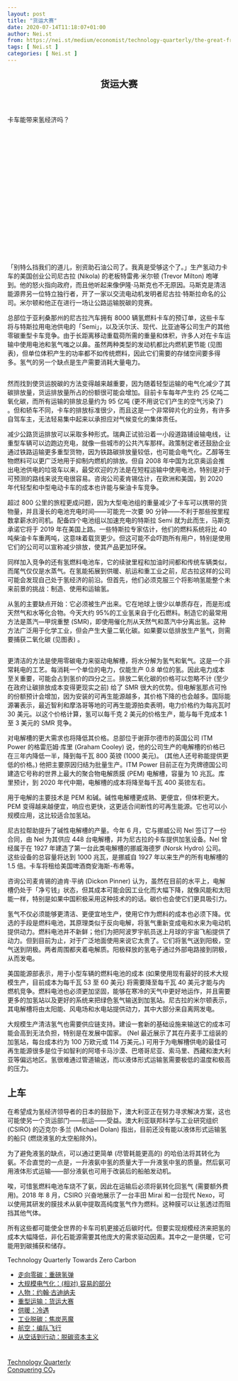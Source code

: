 ```yaml
---
layout: post
title: "货运大赛"
date: 2020-07-14T11:18:07+01:00
author: Nei.st
from: https://nei.st/medium/economist/technology-quarterly/the-great-freight-race
tags: [ Nei.st ]
categories: [ Nei.st ]
---
```


<article class="post-4646 post type-post status-publish format-standard hentry category-technology-quarterly tag-conquering-co" id="post-4646">
 <header class="page-header medium Archives">
  <div class="page-header__image">
  </div>
  <div class="page-header__content">
   <h1 class="page-title text-align-center">
    货运大赛
   </h1>
  </div>
 </header>
 <div class="entry-content aesop-entry-content" id="post-4646-content">
  <link as="font" crossorigin="anonymous" href="//cdn.jsdelivr.net/gh/0nd1jyU39XQ/_/glyph/font-face/0uIzqoZjSuJfvSBnvgXTcApMtcVhMcpr.woff" rel="preload" type="font/woff"/>
  <link as="font" crossorigin="anonymous" href="//cdn.jsdelivr.net/gh/0nd1jyU39XQ/_/glyph/font-face/1sTnSLZWDKucPX6SAk.woff" rel="preload" type="font/woff"/>
  <p class="blog-post__description">
   卡车能带来氢经济吗？
  </p>
  <span id="more-4646">
  </span>
  <div class="navigation__primary-inner">
   <a class="economist__link-logo" href="//nei.st/medium/economist">
   </a>
  </div>
  <div class="container img component-image">
   <div class="aspectRatioPlaceholder" style="padding-bottom:56.25%;height: 0;">
    <div class="progressiveMedia" data-height="720" data-width="1280">
     <img alt="" class="progressiveMedia-image" data-src="https://cdn.jsdelivr.net/gh/0nd1jyU39XQ/_/img/1/e52bf525ly1g6r7k4i42vj20zk0k0tdz.jpg" src="https://cdn.jsdelivr.net/gh/0nd1jyU39XQ/_/img/1/e52bf525ly1g6r7k4i42vj20zk0k0tdz.jpg"/>
    </div>
   </div>
  </div>
  <p>
   「别特么挡我们的道儿，别资助石油公司了。我真是受够这个了。」生产氢动力卡车的美国创业公司尼古拉 (Nikola) 的老板特雷弗·米尔顿 (Trevor Milton) 咆哮到。他的怒火指向政府，而且他听起来像伊隆·马斯克也不无原因。马斯克是清洁能源界另一位特立独行者，开了一家以交流电动机发明者尼古拉·特斯拉命名的公司。米尔顿和他正在进行一场让公路运输脱碳的竞赛。
  </p>
  <p>
   总部位于亚利桑那州的尼古拉汽车拥有 8000 辆氢燃料卡车的预订单，这些卡车将与特斯拉用电池供电的「Semi」，以及沃尔沃、现代、比亚迪等公司生产的其他零碳重型卡车竞争。由于长距离移动重载荷所需的重量和体积，许多人对在卡车运输中使用电池和氢气嗤之以鼻。虽然两种类型的发动机都比内燃机更节能 (见图表)，但单位体积产生的功率都不如传统燃料，因此它们需要的存储空间要多得多。氢气的另一个缺点是生产需要消耗大量电力。
  </p>
  <div class="container img">
   <figure class="image-rightalign">
    <div class="aspectRatioPlaceholder">
     <div class="progressiveMedia" data-height="670" data-width="608">
      <img alt="" class="progressiveMedia-image lazyload" data-src="https://cdn.jsdelivr.net/gh/0nd1jyU39XQ/_/img/1/e52bf525ly1g6r7r6676ij20gw0imgml.jpg" id="zoom-default" src="https://cdn.jsdelivr.net/gh/0nd1jyU39XQ/_/img/1/e52bf525ly1g6r7r6676ij20gw0imgml.jpg"/>
     </div>
    </div>
   </figure>
  </div>
  <p>
   然而找到使货运脱碳的方法变得越来越重要，因为随着轻型运输的电气化减少了其碳排放量，货运排放量所占的份额很可能会增加。目前卡车每年产生约 25 亿吨二氧化碳，而所有运输的排放总量约为 95 亿吨 (更不用说它们产生的空气污染了) 。但和轿车不同，卡车的排放标准很少，而且这是一个非常碎片化的业务，有许多自驾车主，无法轻易集中起来以承担应对气候变化的集体责任。
  </p>
  <p>
   减少公路货运排放可以采取多种形式。瑞典正试验沿着一小段道路铺设输电线，让重型车辆可以边跑边充电，就像一些城市的公共汽车那样。政策制定者还鼓励企业通过铁路运输更多重型货物，因为铁路碳排放量较低，也可能会电气化。乙醇等生物燃料可以更广泛地用于抑制内燃机的排放。但自 2008 年中国为北京奥运会推出电池供电的垃圾车以来，最受欢迎的方法是在短程运输中使用电池，特别是对于可预测的路线来说充电很容易。咨询公司麦肯锡估计，在欧洲和美国，到 2020 年代轻型和中型电动卡车的成本也许能与柴油卡车竞争。
  </p>
  <p>
   超过 800 公里的旅程更成问题，因为大型电池组的重量减少了卡车可以携带的货物量，并且漫长的电池充电时间——可能充一次要 90 分钟——不利于那些按里程数拿薪水的司机。配备四个电池组以加速充电的特斯拉 Semi 就为此而生，马斯克承诺它将于 2019 年在美国上路。一些特斯拉专家估计，他们的燃料系统将比 40 吨柴油卡车重两吨，这意味着载货更少。但这可能不会吓跑所有用户，特别是使用它们的公司可以宣称减少排放，使其产品更加环保。
  </p>
  <div class="code-block code-block-1" style="margin: 8px 0; clear: both;">
   <div class="container ads_KbHEVhh8Rw">
    <div class="card card--blog post-sidebar">
     <div class="card-body">
      <div class="logo_ngcontent-kty-0">
      </div>
      <div class="iframe-blocker U6XAMK63Vh00WqvF2BacIQ">
       <div class="background-h60B">
       </div>
       <div class="WumZiPCS4MeMw4pxQ">
       </div>
      </div>
     </div>
     <div class="card-footer">
      <div class="card-footer-wrapper" layout="row bottom-left">
      </div>
     </div>
    </div>
   </div>
  </div>
  <p>
   同样加入竞争的还有氢燃料电池车，它的续驶里程和加油时间都和传统车辆类似，而尾气仅仅是水蒸气。在氢能拓展到供暖、航运和重工业之前，尼古拉这样的公司可能会发现自己处于氢经济的前沿。但首先，他们必须克服三个将影响氢能整个未来前景的挑战：制造、使用和运输氢。
  </p>
  <p>
   从氢的主要缺点开始：它必须被生产出来。它在地球上很少以单质存在，而是形成天然气和水等化合物。今天大约 95%的工业氢来自于化石燃料。制造它的最常用方法是蒸汽—甲烷重整 (SMR)，即使用催化剂从天然气和蒸汽中分离出氢。这种方法广泛用于化学工业，但会产生大量二氧化碳。如果要以低排放生产氢气，则需要捕获二氧化碳 (见图表) 。
  </p>
  <div class="container img">
   <div class="aspectRatioPlaceholder">
    <div class="progressiveMedia" data-height="680" data-width="1280">
     <img alt="" class="progressiveMedia-image lazyload" data-src="https://cdn.jsdelivr.net/gh/0nd1jyU39XQ/_/img/1/e52bf525ly1g6r7sweyhtj20zk0iwq4d.jpg" id="zoom-default" src="https://cdn.jsdelivr.net/gh/0nd1jyU39XQ/_/img/1/e52bf525ly1g6r7sweyhtj20zk0iwq4d.jpg"/>
    </div>
   </div>
  </div>
  <p>
   更清洁的方法是使用零碳电力来驱动电解槽，将水分解为氢气和氧气。这是一个非常耗电的工艺。每消耗一个单位的电力，仅能生产 0.8 单位的氢。因此电力成本至关重要，可能会占到氢价的四分之三。排放二氧化碳的价格可以忽略不计 (至少在政府让碳排放成本变得更现实之前) 给了 SMR 很大的优势。但电解氢那点可怜的份额预计会增加，因为安装的可再生能源越多，其价格下降的也会越多。国际能源署表示，最近智利和摩洛哥等地的可再生能源拍卖表明，电力价格约为每兆瓦时 30 美元。以这个价格计算，氢可以每千克 2 美元的价格生产，能与每千克成本 1 至 3 美元的 SMR 竞争。
  </p>
  <p>
   对电解槽的更大需求也将降低其价格。总部位于谢菲尔德市的英国公司 ITM Power 的格雷厄姆·库里 (Graham Cooley) 说，他的公司生产的电解槽的价格已在三年内降低一半，降到每千瓦 800 英镑 (1000 美元)。 (其他人还号称能提供更低的价格。) 他把主要原因归结为批量生产。ITM Power 目前正在为壳牌德国公司建造它号称的世界上最大的聚合物电解质膜 (PEM) 电解槽，容量为 10 兆瓦。库里预计，到 2020 年代中期，电解槽的成本将降至每千瓦 400 英镑左右。
  </p>
  <p>
   用于电解的主要技术是 PEM 和碱。碱性电解槽更成熟、更便宜，但体积更大。PEM 变得越来越便宜，响应也更快，这更适合间断性的可再生能源。它也可以小规模应用，这比较适合加氢站。
  </p>
  <p>
   尼古拉帮助提升了碱性电解槽的产量。今年 6 月，它与挪威公司 Nel 签订了一份合同，由 Nel 为其供应 448 台电解槽，并为尼古拉的卡车提供加氢设备。Nel 曾经属于在 1927 年建造了第一台此类电解槽的挪威海德罗 (Norsk Hydro) 公司。这些设备的总容量将达到 1000 兆瓦，是挪威自 1927 年以来生产的所有电解槽的 1.5 倍。卡车将租给美国啤酒商安海斯-布希等。
  </p>
  <div class="code-block code-block-1" style="margin: 8px 0; clear: both;">
   <div class="container ads_KbHEVhh8Rw">
    <div class="card card--blog post-sidebar">
     <div class="card-body">
      <div class="logo_ngcontent-kty-0">
      </div>
      <div class="iframe-blocker U6XAMK63Vh00WqvF2BacIQ">
       <div class="background-h60B">
       </div>
       <div class="WumZiPCS4MeMw4pxQ">
       </div>
      </div>
     </div>
     <div class="card-footer">
      <div class="card-footer-wrapper" layout="row bottom-left">
      </div>
     </div>
    </div>
   </div>
  </div>
  <p>
   咨询公司麦肯锡的迪肯·平纳 (Dickon Pinner) 认为，虽然在目前的水平上，电解槽仍处于「净亏钱」状态，但其成本可能会因工业化而大幅下降，就像风能和太阳能一样，特别是如果中国积极采用这种技术的的话。碳价也会使它们更具吸引力。
  </p>
  <p>
   氢气不仅必须能够更清洁、更便宜地生产，使用它作为燃料的成本也必须下降。优选的手段是燃料电池，其原理类似于反向电解，将氢气重新变成电和水来为电动机提供动力。燃料电池并不新鲜；他们为把阿波罗宇航员送上月球的宇宙飞船提供了动力。但到目前为止，对于广泛地面使用来说它太贵了。它们将氢气送到阳极，空气送到阴极。两者周围都夹着电解质。阳极释放的氢电子通过外部电路接到阴极，从而发电。
  </p>
  <p>
   美国能源部表示，用于小型车辆的燃料电池的成本 (如果使用现有最好的技术大规模生产，目前成本为每千瓦 53 至 60 美元) 将需要降至每千瓦 40 美元才能与内燃机竞争。燃料电池也必须更加坚固，能够在寒冷的天气中更好地运作，并且需要更多的加氢站以及更好的系统来把绿色氢气输送到加氢站。尼古拉的米尔顿表示，其电解槽将由太阳能、风电场和水电站提供动力，其中大部分来自离网发电。
  </p>
  <p>
   大规模生产清洁氢气也需要供应链支持。建设一套新的基础设施来输送它的成本可能会高到无法负担，特别是在发展中国家。 (Nel 最近展示了其在丹麦手工组装的加氢站，每台成本约为 100 万欧元或 114 万美元。) 可用于为电解槽供电的最佳可再生能源很多是位于如智利的阿塔卡马沙漠、巴塔哥尼亚、索马里、西藏和澳大利亚等偏远地区。氢很难通过管道输送，而以液体形式运输氢需要极低的温度和极高的压力。
  </p>
  <p>
   <h2>
    上车
   </h2>
  </p>
  <p>
   在希望成为氢经济领导者的日本的鼓励下，澳大利亚正在努力寻求解决方案，这也可能使另一个货运部门——航运——受益。澳大利亚联邦科学与工业研究组织 (CSIRO) 的迈克尔·多兰 (Michael Dolan) 指出，目前还没有能以液体形式运输氢的船只 (燃烧液氢的太空船除外)。
  </p>
  <div class="code-block code-block-1" style="margin: 8px 0; clear: both;">
   <div class="container ads_KbHEVhh8Rw">
    <div class="card card--blog post-sidebar">
     <div class="card-body">
      <div class="logo_ngcontent-kty-0">
      </div>
      <div class="iframe-blocker U6XAMK63Vh00WqvF2BacIQ">
       <div class="background-h60B">
       </div>
       <div class="WumZiPCS4MeMw4pxQ">
       </div>
      </div>
     </div>
     <div class="card-footer">
      <div class="card-footer-wrapper" layout="row bottom-left">
      </div>
     </div>
    </div>
   </div>
  </div>
  <p>
   为了避免液氢的缺点，可以通过更简单 (尽管耗能更高的) 的哈伯法将其转化为氨。不合直觉的一点是，一升液氨中氢的质量大于一升液氢中氢的质量。然后氨可用液体形式运输——部分液氨也可用于改装后的船舶发动机。
  </p>
  <p>
   唉，可惜氢燃料电池车烧不了氨，因此在运输后必须将氨转化回氢气 (需要额外费用)。2018 年 8 月，CSIRO 兴奋地展示了一台丰田 Mirai 和一台现代 Nexo，可以使用其研发的膜技术从氨中提取高纯度氢气作为燃料。这种膜可以让氢透过而阻挡其他气体。
  </p>
  <p>
   所有这些都可能使全世界的卡车司机更接近后碳时代。但要实现规模经济来把氢的成本大幅降低，非化石能源需要其他庞大的需求驱动因素。其中之一是供暖，它可能用到碳捕获和储存。
  </p>
  <div class="js-elevateBottomRecirc u-marginTop40 u-xs-marginTop0 u-backgroundGrayLightest">
   <div class="elevate-container u-paddingBottom60 u-paddingHorizontal10 u-xs-paddingTop30">
    <div class="u-flexStretch u-paddingVertical32 u-xs-flexColumn u-xs-paddingTop0">
     <div class="u-width220 u-flex0 u-relative u-xs-hide">
      <div class="aspectRatioPlaceholder">
       <div class="progressiveMedia" data-height="3217" data-width="2446">
        <img alt="" class="progressiveMedia-image lazyload" data-src="https://cdn.jsdelivr.net/gh/0nd1jyU39XQ/_/img/1/e52bf525gy1fyuo66ruqjj21vy2hdtw0.jpg" id="zoom-default" src="https://cdn.jsdelivr.net/gh/0nd1jyU39XQ/_/img/1/e52bf525gy1fyuo66ruqjj21vy2hdtw0.jpg"/>
       </div>
      </div>
     </div>
     <div class="u-width100pct u-marginBottom20 u-xs-show elevateCoverShadow">
      <div class="aspectRatioPlaceholder">
       <div class="progressiveMedia" data-height="3217" data-width="2446">
        <img alt="" class="progressiveMedia-image lazyload" data-src="https://cdn.jsdelivr.net/gh/0nd1jyU39XQ/_/img/1/e52bf525gy1fyuo66ruqjj21vy2hdtw0.jpg" id="zoom-default" src="https://cdn.jsdelivr.net/gh/0nd1jyU39XQ/_/img/1/e52bf525gy1fyuo66ruqjj21vy2hdtw0.jpg"/>
       </div>
      </div>
     </div>
     <div class="u-flex1 u-flexColumn u-paddingVertical20 u-marginLeft40 u-borderBottomLighter u-borderBox u-minHeight280 u-xs-sizeFullWidth u-xs-paddingBottom30 u-xs-paddingTop10 u-xs-margin0 u-xs-minHeightAuto">
      <div class="blog-post__siblings-list-aside">
       <span class="blog-post__side-accent-rule">
        Technology Quarterly
       </span>
       <span class="blog-post__side-title">
        Towards Zero Carbon
       </span>
       <ul class="blog-post__siblings-list">
        <li class="blog-post__siblings-list__article">
         <a class="blog-post__siblings-list__article__link" href="https://nei.st/medium/economist/the-hydrogen-bombshell">
          <span class="blog-post__siblings-list__title">
           走向零碳：重磅氢弹
          </span>
         </a>
        </li>
        <li class="blog-post__siblings-list__article">
         <a class="blog-post__siblings-list__article__link" href="https://nei.st/medium/economist/the-relatively-easy-part">
          <span class="blog-post__siblings-list__title">
           大规模电气化：(相对) 容易的部分
          </span>
         </a>
        </li>
        <li class="blog-post__siblings-list__article">
         <a class="blog-post__siblings-list__article__link" href="https://nei.st/medium/economist/john-goodenough">
          <span class="blog-post__siblings-list__title">
           人物：约翰·古迪纳夫
          </span>
         </a>
        </li>
        <li class="blog-post__siblings-list__article">
         <a class="blog-post__siblings-list__article__link" href="https://nei.st/medium/economist/the-great-freight-race">
          <span class="blog-post__siblings-list__title">
           重型运输：货运大赛
          </span>
         </a>
        </li>
        <li class="blog-post__siblings-list__article">
         <a class="blog-post__siblings-list__article__link" href="https://nei.st/medium/economist/left-out-in-the-cold">
          <span class="blog-post__siblings-list__title">
           供暖：冷遇
          </span>
         </a>
        </li>
        <li class="blog-post__siblings-list__article">
         <a class="blog-post__siblings-list__article__link" href="https://nei.st/medium/economist/coke-fiends">
          <span class="blog-post__siblings-list__title">
           工业脱碳：焦炭恶魔
          </span>
         </a>
        </li>
        <li class="blog-post__siblings-list__article">
         <a class="blog-post__siblings-list__article__link" href="https://nei.st/medium/economist/flying-in-formation">
          <span class="blog-post__siblings-list__title">
           航空：编队飞行
          </span>
         </a>
        </li>
        <li class="blog-post__siblings-list__article">
         <a class="blog-post__siblings-list__article__link" href="https://nei.st/medium/economist/decarbonised-capitalism">
          <span class="blog-post__siblings-list__title">
           从空话到行动：脱碳资本主义
          </span>
         </a>
        </li>
       </ul>
      </div>
     </div>
    </div>
   </div>
  </div>
  <div class="container ag ah">
   <div class="fe n el">
    <a class="dt du bn bo bp bq br bs bt bu dv dw bx by dx dy" href="https://nei.st/medium/economist?source=https://www.economist.com/technology-quarterly/2018/11/29/lorries-can-help-deliver-the-hydrogen-economy">
     <div class="c ff fg ag ah fh el fi fj ce fk fl fm fn fo fp fq fr fs ft fu">
      <div class="bs em en eo ep eq fv ah fw fg ag bm eu fx q fy fz p ac">
      </div>
     </div>
    </a>
   </div>
  </div>
  <div class="code-block code-block-2" style="margin: 8px 0; clear: both;">
   <br/>
   <div class="container ads_KbHEVhh8Rw">
    <div class="card card--blog post-sidebar">
     <div class="card-body">
      <div class="logo_ngcontent-kty-0">
      </div>
      <div class="iframe-blocker U6XAMK63Vh00WqvF2BacIQ">
       <div class="background-h60B">
       </div>
       <div class="WumZiPCS4MeMw4pxQ">
       </div>
      </div>
     </div>
     <div class="card-footer">
      <div class="card-footer-wrapper" layout="row bottom-left">
      </div>
     </div>
    </div>
   </div>
  </div>
 </div>
 <footer class="entry-footer">
  <div class="categories icon-link">
   <a href="https://nei.st/category/medium/economist/technology-quarterly" rel="category tag">
    Technology Quarterly
   </a>
  </div>
  <div class="tags icon-link">
   <a href="https://nei.st/tag/conquering-co%e2%82%82" rel="tag">
    Conquering CO₂
   </a>
  </div>
 </footer>
</article>

